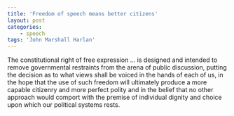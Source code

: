 ```yaml
---
title: 'Freedom of speech means better citizens'
layout: post
categories:
    - speech
tags: 'John Marshall Harlan'
---
```


The constitutional right of free expression … is designed and intended to remove governmental restraints from the arena of public discussion, putting the decision as to what views shall be voiced in the hands of each of us, in the hope that the use of such freedom will ultimately produce a more capable citizenry and more perfect polity and in the belief that no other approach would comport with the premise of individual dignity and choice upon which our political systems rests.